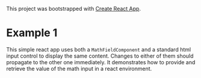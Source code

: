This project was bootstrapped with [Create React App](https://github.com/facebook/create-react-app).

# Example 1

This simple react app uses both a `MathFieldComponent` and a standard html input control to display the same content. Changes to either of them should propagate to the other one immediately. It demonstrates how to provide and retrieve the value of the math input in a react environment.

